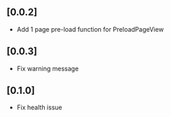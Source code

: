 ## [0.0.2]

* Add 1 page pre-load function for PreloadPageView

## [0.0.3]

* Fix warning message

## [0.1.0]

* Fix health issue
